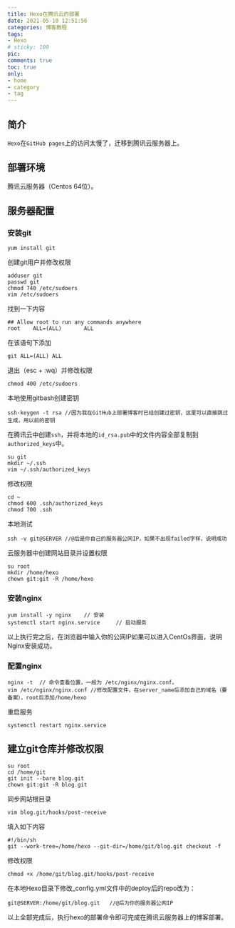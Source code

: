 ```yaml
---
title: Hexo在腾讯云的部署
date: 2021-05-10 12:51:56
categories: 博客教程
tags:
- Hexo
# sticky: 100
pic:
comments: true
toc: true
only:
- home
- category
- tag
---
```


## 简介

`Hexo`在`GitHub pages`上的访问太慢了，迁移到腾讯云服务器上。

## 部署环境

腾讯云服务器（Centos 64位）。

## 服务器配置

### 安装git

```shell
yum install git
```

创建git用户并修改权限

```shell
adduser git
passwd git
chmod 740 /etc/sudoers
vim /etc/sudoers
```

找到一下内容

```shell
## Allow root to run any commands anywhere
root    ALL=(ALL)       ALL
```

在该语句下添加

```shell
git ALL=(ALL) ALL
```

退出（esc + :wq）并修改权限

```shell
chmod 400 /etc/sudoers
```

本地使用gitbash创建密钥

```shell
ssh-keygen -t rsa //因为我在GitHub上部署博客时已经创建过密钥，这里可以直接跳过生成，用以前的密钥
```

在腾讯云中创建`ssh`，并将本地的`id_rsa.pub`中的文件内容全部复制到`authorized_keys`中。

```shell
su git
mkdir ~/.ssh
vim ~/.ssh/authorized_keys
```

修改权限

```shell
cd ~
chmod 600 .ssh/authorized_keys
chmod 700 .ssh
```

本地测试

```shell
ssh -v git@SERVER //@后是你自己的服务器公网IP，如果不出现failed字样，说明成功
```

云服务器中创建网站目录并设置权限

```shell
su root
mkdir /home/hexo
chown git:git -R /home/hexo
```

### 安装nginx

```shell
yum install -y nginx    // 安装
systemctl start nginx.service     // 启动服务
```

以上执行完之后，在浏览器中输入你的公网IP如果可以进入CentOs界面，说明Nginx安装成功。

### 配置nginx

```shell
nginx -t  // 命令查看位置，一般为 /etc/nginx/nginx.conf。
vim /etc/nginx/nginx.conf //修改配置文件，在server_name后添加自己的域名（要备案），root后添加/home/hexo
```

重启服务

```shell
systemctl restart nginx.service
```

## 建立git仓库并修改权限

```shell
su root
cd /home/git
git init --bare blog.git
chown git:git -R blog.git
```

同步网站根目录

```shell
vim blog.git/hooks/post-receive
```

填入如下内容

```shell
#!/bin/sh
git --work-tree=/home/hexo --git-dir=/home/git/blog.git checkout -f
```

修改权限

```shell
chmod +x /home/git/blog.git/hooks/post-receive
```

在本地Hexo目录下修改_config.yml文件中的deploy后的repo改为：

```shell
git@SERVER:/home/git/blog.git   //@后为你的服务器公网IP
```

以上全部完成后，执行hexo的部署命令即可完成在腾讯云服务器上的博客部署。